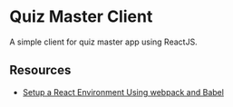 # Quiz Master Client
A simple client for quiz master app using ReactJS.

## Resources
- [Setup a React Environment Using webpack and Babel](https://scotch.io/tutorials/setup-a-react-environment-using-webpack-and-babel)
